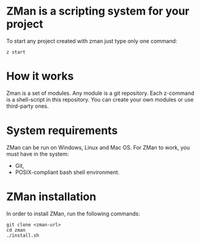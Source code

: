 # ZMan is a scripting system for your project
To start any project created with zman just type only one command:
```console
z start
```
# How it works
Zman is a set of modules. Any module is a git repository. Each z-command is a shell-script in this repository. You can create your own modules or use third-party ones. 

# System requirements
ZMan can be run on Windows, Linux and Mac OS. For ZMan to work, you must have in the system:
* Git,
* POSIX-compliant bash shell environment.

# ZMan installation
In order to install ZMan, run the following commands:
```console
git clone <zman-url>
cd zman
./install.sh
```
